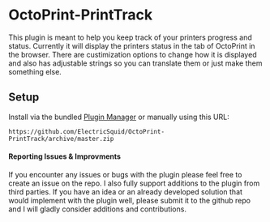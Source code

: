 # OctoPrint-PrintTrack
This plugin is meant to help you keep track of your printers progress and status. Currently it will display the printers status in the tab of OctoPrint in the browser. There are custimization options to change how it is displayed and also has adjustable strings so you can translate them or just make them something else.  

## Setup

Install via the bundled [Plugin Manager](https://github.com/foosel/OctoPrint/wiki/Plugin:-Plugin-Manager)
or manually using this URL:

    https://github.com/ElectricSquid/OctoPrint-PrintTrack/archive/master.zip


#### Reporting Issues & Improvments
If you encounter any issues or bugs with the plugin please feel free to create an issue on the repo. I also fully support additions to the plugin from third parties. If you have an idea or an already developed solution that would implement with the plugin well, please submit it to the github repo and I will gladly consider additions and contributions.